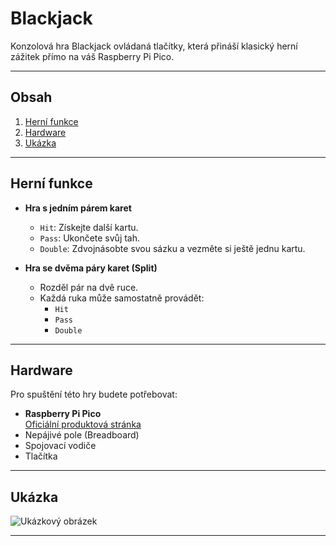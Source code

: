 # Blackjack

Konzolová hra Blackjack ovládaná tlačítky, která přináší klasický herní zážitek přímo na váš Raspberry Pi Pico.

---

## Obsah
1. [Herní funkce](#herní-funkce)
2. [Hardware](#hardware)
3. [Ukázka](#ukázka)

---

## Herní funkce

- **Hra s jedním párem karet**
  - `Hit`: Získejte další kartu.
  - `Pass`: Ukončete svůj tah.
  - `Double`: Zdvojnásobte svou sázku a vezměte si ještě jednu kartu.

- **Hra se dvěma páry karet (Split)**
  - Rozděl pár na dvě ruce.
  - Každá ruka může samostatně provádět:
    - `Hit`
    - `Pass`
    - `Double`

---

## Hardware

Pro spuštění této hry budete potřebovat:

- **Raspberry Pi Pico**  
  [Oficiální produktová stránka](https://www.raspberrypi.com/products/raspberry-pi-pico)  
- Nepájivé pole (Breadboard)
- Spojovací vodiče
- Tlačítka

---

## Ukázka

![Ukázkový obrázek](https://github.com/user-attachments/assets/a1149dea-c220-4db8-8428-70604592c5b3)

---
